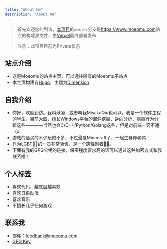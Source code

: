 ```yaml
---
title: "About Me"
description: "About Me"
---
```


> 首先欢迎您的到访，[本项目](https://github.com/BloveDawn/main-page)的`master`分支是<https://www.moeomu.com>站点的构建源文件，由[Vercel](http://vercel.com/)最终部署发布
>
> 注意：此项目目前为Private状态

## 站点介绍

- 这是Moeomu的站点主页，可以通往所有的Moeomu子站点
- 本主页构建自[Hugo](https://gohugo.io/)，主题为[Dimension](https://github.com/your-identity/hugo-theme-dimension)

## 自我介绍

- 你好，欢迎到访。我叫湫凝，或者叫我MisakaQiu也可以。我是一个软件工程的学生，目前大四，擅长Windows平台的漏洞挖掘、逆向分析，病毒行为分析这些————当然也会C/C++/Python/Golang这些，但是对前端一窍不通（x
- 游戏的话买的不少玩的不多，不过最爱Minecraft了，一起生存养老鸭！
- 作为LGBT🏳️‍🌈的一员非常骄傲，是一个跨性别者🏳️‍⚧️。
- 下面有我的GPG公钥的链接，保密程度要求高的话可以通过这种加密方式和我联系喵！

## 个人标签

- 喜欢代码，越底层越喜欢
- 喜欢日系动漫
- 喜欢音乐
- 不擅长几乎任何游戏

## 联系我

- 邮件：<feedback@moeomu.com>
- [GPG Key](file/Misaka_0x9A630CD2_public.asc)
